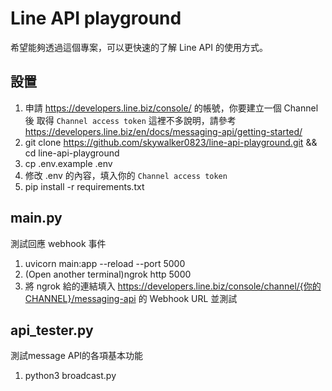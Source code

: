 # Line API playground
希望能夠透過這個專案，可以更快速的了解 Line API 的使用方式。

## 設置
1. 申請 https://developers.line.biz/console/ 的帳號，你要建立一個 Channel後 取得 `Channel access token` 這裡不多說明，請參考 https://developers.line.biz/en/docs/messaging-api/getting-started/
2. git clone https://github.com/skywalker0823/line-api-playground.git && cd line-api-playground
3. cp .env.example .env
4. 修改 .env 的內容，填入你的 `Channel access token`
5. pip install -r requirements.txt

## main.py
測試回應 webhook 事件
1. uvicorn main:app --reload --port 5000
2. (Open another terminal)ngrok http 5000
3. 將 ngrok 給的連結填入 https://developers.line.biz/console/channel/{你的CHANNEL}/messaging-api 的 Webhook URL 並測試

## api_tester.py
測試message API的各項基本功能
1. python3 broadcast.py

